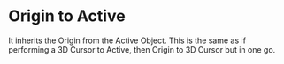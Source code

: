 # Origin to Active

It inherits the Origin from the Active Object. This is the same as if performing a 3D Cursor to Active, then Origin to 3D Cursor but in one go.
